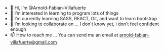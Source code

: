 - 👋 Hi, I’m @Arnold-Fabian-Villafuerte
- 👀 I’m interested in learning to program lots of things
- 🌱 I’m currently learning SASS, REACT, Git, and want to learn bootstrap
- 💞️ I’m looking to collaborate on ... I don't know yet, i don't feel confident enough
- 📫 How to reach me ... You can send me an email at arnold-fabian-villafuerte@gmail.com

<!---
Arnold-Fabian-Villafuerte/Arnold-Fabian-Villafuerte is a ✨ special ✨ repository because its `README.md` (this file) appears on your GitHub profile.
You can click the Preview link to take a look at your changes.
--->
